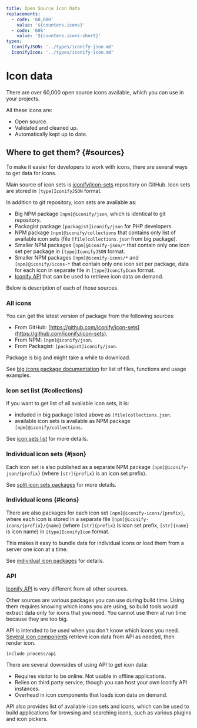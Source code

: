 ```yaml
title: Open Source Icon Data
replacements:
  - code: '60,000'
    value: '${counters.icons}'
  - code: '60k'
    value: '${counters.icons-short}'
types:
  IconifyJSON: '../types/iconify-json.md'
  IconifyIcon: '../types/iconify-icon.md'
```

# Icon data

There are over 60,000 open source icons available, which you can use in your projects.

All these icons are:

- Open source.
- Validated and cleaned up.
- Automatically kept up to date.

## Where to get them? {#sources}

To make it easier for developers to work with icons, there are several ways to get data for icons.

Main source of icon sets is [iconify/icon-sets](https://github.com/iconify/icon-sets) repository on GitHub. Icon sets are stored in `[type]IconifyJSON` format.

In addition to git repository, icon sets are available as:

- Big NPM package `[npm]@iconify/json`, which is identical to git repository.
- Packagist package `[packagist]iconify/json` for PHP developers.
- NPM package `[npm]@iconify/collections` that contains only list of available icon sets (file `[file]collections.json` from big package).
- Smaller NPM packages `[npm]@iconify-json/*` that contain only one icon set per package in `[type]IconifyJSON` format.
- Smaller NPM packages `[npm]@iconify-icons/*` and `[npm]@iconify/icons-*` that contain only one icon set per package, data for each icon in separate file in `[type]IconifyIcon` format.
- [Iconify API](../api/index.md) that can be used to retrieve icon data on demand.

Below is description of each of those sources.

### All icons

You can get the latest version of package from the following sources:

- From GitHub: [https://github.com/iconify/icon-sets](https://github.com/iconify/icon-sets).
- From NPM: `[npm]@iconify/json`.
- From Packagist: `[packagist]iconify/json`.

Package is big and might take a while to download.

See [big icons package documentation](./all.md) for list of files, functions and usage examples.

### Icon set list {#collections}

If you want to get list of all available icon sets, it is:

- included in big package listed above as `[file]collections.json`.
- available icon sets is available as NPM package `[npm]@iconify/collections`.

See [icon sets list](./collections.md) for more details.

### Individual icon sets {#json}

Each icon set is also published as a separate NPM package `[npm]@iconify-json/{prefix}` (where `[str]{prefix}` is an icon set prefix).

See [split icon sets packages](./json.md) for more details.

### Individual icons {#icons}

There are also packages for each icon set `[npm]@iconify-icons/{prefix}`, where each icon is stored in a separate file `[npm]@iconify-icons/{prefix}/{name}` (where `[str]{prefix}` is icon set prefix, `[str]{name}` is icon name) in `[type]IconifyIcon` format.

This makes it easy to bundle data for individual icons or load them from a server one icon at a time.

See [individual icon packages](./icons.md) for details.

### API

[Iconify API](../api/index.md) is very different from all other sources.

Other sources are various packages you can use during build time. Using them requires knowing which icons you are using, so build tools would extract data only for icons that you need. You cannot use them at run time because they are too big.

API is intended to be used when you don't know which icons you need. [Several icon components](../icon-components/index.md) retrieve icon data from API as needed, then render icon.

`include process/api`

There are several downsides of using API to get icon data:

- Requires visitor to be online. Not usable in offline applications.
- Relies on third party service, though you can host your own Iconify API instances.
- Overhead in icon components that loads icon data on demand.

API also provides list of available icon sets and icons, which can be used to build applications for browsing and searching icons, such as various plugins and icon pickers.
